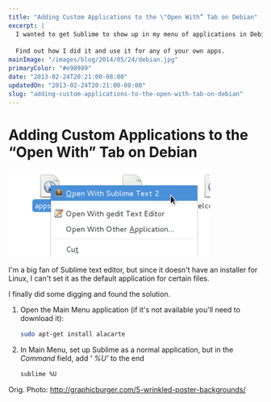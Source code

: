 ```yaml
---
title: "Adding Custom Applications to the \"Open With” Tab on Debian"
excerpt: |
  I wanted to get Sublime to show up in my menu of applications in Debian.

  Find out how I did it and use it for any of your own apps.
mainImage: "/images/blog/2014/05/24/debian.jpg"
primaryColor: "#e98989"
date: "2013-02-24T20:21:00-08:00"
updatedOn: "2013-02-24T20:21:00-08:00"
slug: "adding-custom-applications-to-the-open-with-tab-on-debian"
---
```


# Adding Custom Applications to the “Open With” Tab on Debian

![Sublime as Default Editor](/images/blog/2013/02/Screenshot-from-2013-02-24-201716.png "380")

I'm a big fan of Sublime text editor, but since it doesn't have an installer for Linux, I can't set it as the default application for certain files.

I finally did some digging and found the solution.

  1.  Open the Main Menu application (if it's not available you'll need to download it):

      ```bash
      sudo apt-get install alacarte
      ```
  2. In Main Menu, set up Sublime as a normal application, but in the _Command_ field, add ' _%U'_ to the end

      ```bash
      sublime %U
      ```

Orig. Photo: <http://graphicburger.com/5-wrinkled-poster-backgrounds/>